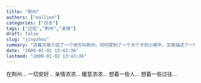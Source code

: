 ```yaml
---
title: "荆州"
authors: ["eallion"]
categories: ["日志"]
tags: ["过往","荆州","亲情"]
draft: false
slug: "jingzhou"
summary: "这篇文章介绍了一个地方叫荆州，同时提到了一个大个子的小蜗牛。文章描述了一切都很好，亲情浓厚，充满了温暖的感觉。同时，也提到了作者思念一些人和过去的事情。"
date: "2009-01-02 13:43:36"
lastmod: "2009-01-02 13:43:36"
---
```


在荆州...
一切安好...
亲情浓浓...
暖意浓浓...
想着一些人...
想着一些过往...
